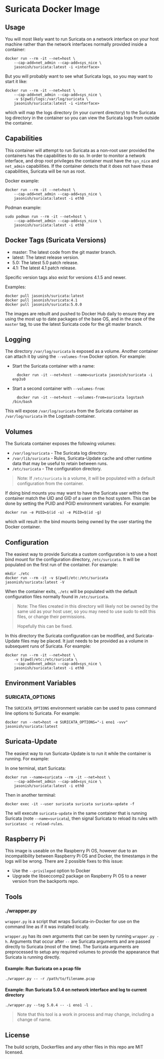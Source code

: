 # Suricata Docker Image

## Usage

You will most likely want to run Suricata on a network interface on
your host machine rather than the network interfaces normally provided
inside a container:

    docker run --rm -it --net=host \
        --cap-add=net_admin --cap-add=sys_nice \
        jasonish/suricata:latest -i <interface>

But you will probably want to see what Suricata logs, so you may want
to start it like:

    docker run --rm -it --net=host \
        --cap-add=net_admin --cap-add=sys_nice \
        -v $(pwd)/logs:/var/log/suricata \
		jasonish/suricata:latest -i <interface>

which will map the logs directory (in your current directory) to the
Suricata log directory in the container so you can view the Suricata
logs from outside the container.

## Capabilities

This container will attempt to run Suricata as a non-root user
provided the containers has the capabilities to do so. In order to
monitor a network interface, and drop root privileges the container
must have the `sys_nice` and `net_admin` capabilities. If the
container detects that it does not have these capabilities, Suricata
will be run as root.

Docker example:

    docker run --rm -it --net=host \
        --cap-add=net_admin --cap-add=sys_nice \
        jasonish/suricata:latest -i eth0

Podman example:

    sudo podman run --rm -it --net=host \
        --cap-add=net_admin --cap-add=sys_nice \
        jasonish/suricata:latest -i eth0

## Docker Tags (Suricata Versions)

- master: The latest code from the git master branch.
- latest: The latest release version.
- 5.0: The latest 5.0 patch release.
- 4.1: The latest 4.1 patch release.

Specific version tags also exist for versions 4.1.5 and newer.

Examples:

    docker pull jasonish/suricata:latest
    docker pull jasonish/suricata:4.1
    docker pull jasonish/suricata:5.0.0

The images are rebuilt and pushed to Docker Hub daily to ensure they
are using the most up to date packages of the base OS, and in the case
of the `master` tag, to use the latest Suricata code for the git
master branch.

## Logging

The directory `/var/log/suricata` is exposed as a volume. Another
container can attach it by using the `--volumes-from` Docker option.
For example:

- Start the Suricata container with a name:

        docker run -it --net=host --name=suricata jasonish/suricata -i enp3s0

- Start a second container with `--volumes-from`:

        docker run -it --net=host --volumes-from=suricata logstash /bin/bash

This will expose `/var/log/suricata` from the Suricata container as
`/var/log/suricata` in the Logstash container.

## Volumes

The Suricata container exposes the following volumes:

- `/var/log/suricata` - The Suricata log directory.
- `/var/lib/suricata` - Rules, Suricata-Update cache and other runtime
    data that may be useful to retain between runs.
- `/etc/suricata` - The configuration directory.

> Note: If `/etc/suricata` is a volume, it will be populated with a
> default configuration from the container.

If doing bind mounts you may want to have the Suricata user within the
container match the UID and GID of a user on the host system. This can
be done by setting the PUID and PGID environment variables. For
example:

    docker run -e PUID=$(id -u) -e PGID=$(id -g)
    
which will result in the bind mounts being owned by the user starting
the Docker container.

## Configuration

The easiest way to provide Suricata a custom configuration is to use a
host bind mount for the configuration directory, `/etc/suricata`. It
will be populated on the first run of the container. For example:

    mkdir ./etc
    docker run --rm -it -v $(pwd)/etc:/etc/suricata jasonish/suricata:latest -V

When the container exits, `./etc` will be populated with the default
configuration files normally found in `/etc/suricata`.

> Note: The files created in this directory will likely not be owned
> by the same uid as your host user, so you may need to use sudo to
> edit this files, or change their permissions.
>
> Hopefully this can be fixed.

In this directory the Suricata configuration can be modified, and
Suricata-Update files may be placed. It just needs to be provided as a
volume in subsequent runs of Suricata. For example:

    docker run --rm -it --net=host \
        -v $(pwd)/etc:/etc/suricata \
        --cap-add=net_admin --cap-add=sys_nice \
        jasonish/suricata:latest -i eth0

## Environment Variables

### SURICATA_OPTIONS

The `SURICATA_OPTIONS` environment variable can be used to pass command line
options to Suricata. For example:

```
docker run --net=host -e SURICATA_OPTIONS="-i eno1 -vvv" jasonish/suricata:latest
```

## Suricata-Update

The easiest way to run Suricata-Update is to run it while the
container is running. For example:

In one terminal, start Suricata:

    docker run --name=suricata --rm -it --net=host \
        --cap-add=net_admin --cap-add=sys_nice \
        jasonish/suricata:latest -i eth0

Then in another terminal:

    docker exec -it --user suricata suricata suricata-update -f

The will execute `suricata-update` in the same container that is
running Suricata (note `--name=suricata`), then signal Suricata to
reload its rules with `suricatasc -c reload-rules`.

## Raspberry Pi

This image is useable on the Raspberry Pi OS, however due to an
incompatibility between Raspberry Pi OS and Docker, the timestamps in
the logs will be wrong. There are 2 possible fixes to this issue:
- Use the `--privileged` option to Docker
- Upgrade the libseccomp2 package on Raspberry Pi OS to a newer
  version from the backports repo.

## Tools

### ./wrapper.py

`wrapper.py` is a script that wraps Suricata-in-Docker for use on the command
line as if it was installed locally.

`wrapper.py` has its own arguments that can be seen by running `wrapper.py -h`.
Arguments that occur after `--` are Suricata arguments and are passed directly
to Suricata (most of the time). The Suricata arguments are preprocessed to setup
any required volumes to provide the appearance that Suricata is running
directly.

#### Example: Run Suricata on a pcap file

```
./wrapper.py -- -r /path/to/filename.pcap
```

#### Example: Run Suricata 5.0.4 on network interface and log to current directory

```
./wrapper.py --tag 5.0.4 -- -i eno1 -l .
```

> Note that this tool is a work in process and may change, including a change of
> name.

## License

The build scripts, Dockerfiles and any other files in this repo are MIT licensed.
